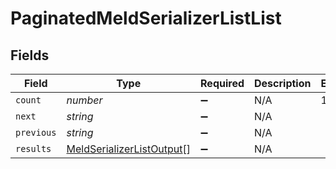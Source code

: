 # PaginatedMeldSerializerListList


## Fields

| Field                                                                         | Type                                                                          | Required                                                                      | Description                                                                   | Example                                                                       |
| ----------------------------------------------------------------------------- | ----------------------------------------------------------------------------- | ----------------------------------------------------------------------------- | ----------------------------------------------------------------------------- | ----------------------------------------------------------------------------- |
| `count`                                                                       | *number*                                                                      | :heavy_minus_sign:                                                            | N/A                                                                           | 123                                                                           |
| `next`                                                                        | *string*                                                                      | :heavy_minus_sign:                                                            | N/A                                                                           |                                                                               |
| `previous`                                                                    | *string*                                                                      | :heavy_minus_sign:                                                            | N/A                                                                           |                                                                               |
| `results`                                                                     | [MeldSerializerListOutput](../../models/shared/meldserializerlistoutput.md)[] | :heavy_minus_sign:                                                            | N/A                                                                           |                                                                               |